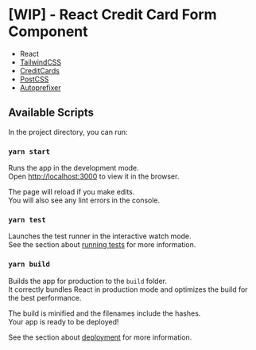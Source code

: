 # [WIP] - React Credit Card Form Component

- React
- [TailwindCSS](https://github.com/tailwindlabs/tailwindcss)
- [CreditCards](https://github.com/bendrucker/creditcards)
- [PostCSS](https://github.com/postcss/postcss)
- [Autoprefixer](https://github.com/postcss/autoprefixer)

## Available Scripts

In the project directory, you can run:

### `yarn start`

Runs the app in the development mode.\
Open [http://localhost:3000](http://localhost:3000) to view it in the browser.

The page will reload if you make edits.\
You will also see any lint errors in the console.

### `yarn test`

Launches the test runner in the interactive watch mode.\
See the section about [running tests](https://facebook.github.io/create-react-app/docs/running-tests) for more information.

### `yarn build`

Builds the app for production to the `build` folder.\
It correctly bundles React in production mode and optimizes the build for the best performance.

The build is minified and the filenames include the hashes.\
Your app is ready to be deployed!

See the section about [deployment](https://facebook.github.io/create-react-app/docs/deployment) for more information.

